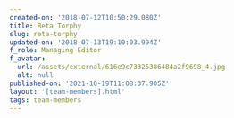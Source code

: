```yaml
---
created-on: '2018-07-12T10:50:29.080Z'
title: Reta Torphy
slug: reta-torphy
updated-on: '2018-07-13T19:10:03.994Z'
f_role: Managing Editor
f_avatar:
  url: /assets/external/616e9c73325386484a2f9698_4.jpg
  alt: null
published-on: '2021-10-19T11:08:37.905Z'
layout: '[team-members].html'
tags: team-members
---
```




